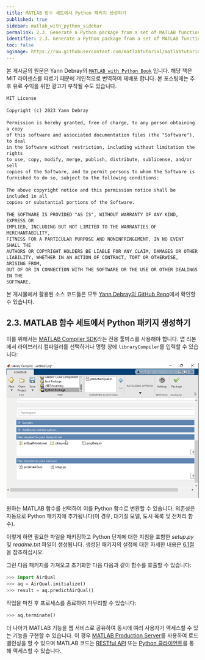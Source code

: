 ```yaml
---
title: MATLAB 함수 세트에서 Python 패키지 생성하기
published: true
sidebar: matlab_with_python_sidebar
permalink: 2.3. Generate a Python package from a set of MATLAB functions.html
identifier: 2.3. Generate a Python package from a set of MATLAB functions
toc: false
ogimage: https://raw.githubusercontent.com/matlabtutorial/matlabtutorial.github.io/main/images/MATLAB_with_Python_Book/ogimage.jpg
---
```


본 게시글의 원문은 Yann Debray의 [`MATLAB with Python Book`](https://github.com/yanndebray/matlab-with-python-book) 입니다. 해당 책은 MIT 라이센스를 따르기 때문에 개인적으로 번역하여 재배포 합니다. 본 포스팅에는 추후 유료 수익을 위한 광고가 부착될 수도 있습니다.

    MIT License

    Copyright (c) 2023 Yann Debray

    Permission is hereby granted, free of charge, to any person obtaining a copy
    of this software and associated documentation files (the "Software"), to deal
    in the Software without restriction, including without limitation the rights
    to use, copy, modify, merge, publish, distribute, sublicense, and/or sell
    copies of the Software, and to permit persons to whom the Software is
    furnished to do so, subject to the following conditions:

    The above copyright notice and this permission notice shall be included in all
    copies or substantial portions of the Software.

    THE SOFTWARE IS PROVIDED "AS IS", WITHOUT WARRANTY OF ANY KIND, EXPRESS OR
    IMPLIED, INCLUDING BUT NOT LIMITED TO THE WARRANTIES OF MERCHANTABILITY,
    FITNESS FOR A PARTICULAR PURPOSE AND NONINFRINGEMENT. IN NO EVENT SHALL THE
    AUTHORS OR COPYRIGHT HOLDERS BE LIABLE FOR ANY CLAIM, DAMAGES OR OTHER
    LIABILITY, WHETHER IN AN ACTION OF CONTRACT, TORT OR OTHERWISE, ARISING FROM,
    OUT OF OR IN CONNECTION WITH THE SOFTWARE OR THE USE OR OTHER DEALINGS IN THE
    SOFTWARE.

본 게시물에서 활용된 소스 코드들은 모두 [Yann Debray의 GitHub Repo](https://github.com/yanndebray/matlab-with-python-book)에서 확인할 수 있습니다.

## 2.3. MATLAB 함수 세트에서 Python 패키지 생성하기

이를 위해서는 [MATLAB Compiler SDK](https://www.mathworks.com/help/compiler_sdk/)라는 전용 툴박스를 사용해야 합니다. 앱 리본에서 라이브러리 컴파일러를 선택하거나 명령 창에 `libraryCompiler`를 입력할 수 있습니다:

<img src="https://raw.githubusercontent.com/matlabtutorial/matlabtutorial.github.io/main/images/MATLAB_with_Python_Book/image17.png" alt="Graphical user interface Library Compiler" />

원하는 MATLAB 함수를 선택하여 이를 Python 함수로 변환할 수 있습니다. 의존성은 자동으로 Python 패키지에 추가됩니다(이 경우, 대기질 모델, 도시 목록 및 전처리 함수).

이렇게 하면 필요한 파일을 패키징하고 Python 단계에 대한 지침을 포함한 *setup.py* 및 *readme.txt* 파일이 생성됩니다. 생성된 패키지의 설정에 대한 자세한 내용은 [6.1절](#set-up-of-the-generated-python-package)을 참조하십시오.

그런 다음 패키지를 가져오고 초기화한 다음 다음과 같이 함수를 호출할 수 있습니다:

```python
>>> import AirQual
>>> aq = AirQual.initialize()
>>> result = aq.predictAirQual()
```

작업을 마친 후 프로세스를 종료하여 마무리할 수 있습니다:

```python
>>> aq.terminate()
```

더 나아가 MATLAB 기능을 웹 서비스로 공유하여 동시에 여러 사용자가 액세스할 수 있는 기능을 구현할 수 있습니다. 이 경우 [MATLAB Production Server](https://www.mathworks.com/help/mps/index.html)를 사용하여 로드 밸런싱을 할 수 있으며 MATLAB 코드는 [RESTful API](https://www.mathworks.com/help/mps/restful-api-and-json.html) 또는 [Python 클라이언트](https://www.mathworks.com/help/mps/python/create-a-matlab-production-server-python-client.html)를 통해 액세스할 수 있습니다.